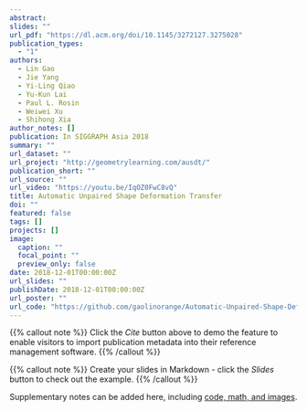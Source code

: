 ```yaml
---
abstract: 
slides: ""
url_pdf: "https://dl.acm.org/doi/10.1145/3272127.3275028"
publication_types:
  - "1"
authors:
  - Lin Gao
  - Jie Yang
  - Yi-Ling Qiao
  - Yu-Kun Lai
  - Paul L. Rosin
  - Weiwei Xu
  - Shihong Xia
author_notes: []
publication: In SIGGRAPH Asia 2018
summary: ""
url_dataset: ""
url_project: "http://geometrylearning.com/ausdt/"
publication_short: ""
url_source: ""
url_video: "https://youtu.be/IqOZ0FwC8vQ"
title: Automatic Unpaired Shape Deformation Transfer
doi: ""
featured: false
tags: []
projects: []
image:
  caption: ""
  focal_point: ""
  preview_only: false
date: 2018-12-01T00:00:00Z
url_slides: ""
publishDate: 2018-12-01T00:00:00Z
url_poster: ""
url_code: "https://github.com/gaolinorange/Automatic-Unpaired-Shape-Deformation-Transfer"
---
```


{{% callout note %}}
Click the *Cite* button above to demo the feature to enable visitors to import publication metadata into their reference management software.
{{% /callout %}}

{{% callout note %}}
Create your slides in Markdown - click the *Slides* button to check out the example.
{{% /callout %}}

Supplementary notes can be added here, including [code, math, and images](https://wowchemy.com/docs/writing-markdown-latex/).
